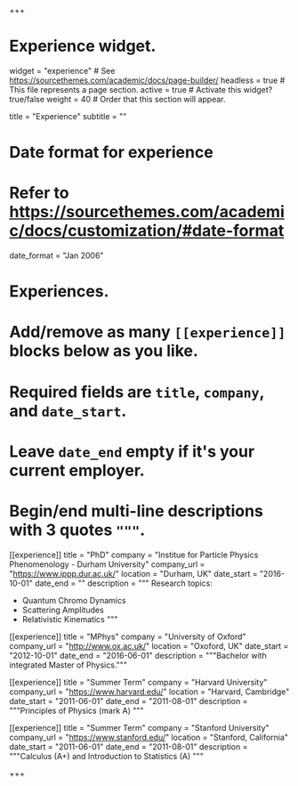 +++
# Experience widget.
widget = "experience"  # See https://sourcethemes.com/academic/docs/page-builder/
headless = true  # This file represents a page section.
active = true  # Activate this widget? true/false
weight = 40  # Order that this section will appear.

title = "Experience"
subtitle = ""

# Date format for experience
#   Refer to https://sourcethemes.com/academic/docs/customization/#date-format
date_format = "Jan 2006"

# Experiences.
#   Add/remove as many `[[experience]]` blocks below as you like.
#   Required fields are `title`, `company`, and `date_start`.
#   Leave `date_end` empty if it's your current employer.
#   Begin/end multi-line descriptions with 3 quotes `"""`.
[[experience]]
  title = "PhD"
  company = "Institue for Particle Physics Phenomenology - Durham University"
  company_url = "https://www.ippp.dur.ac.uk/"
  location = "Durham, UK"
  date_start = "2016-10-01"
  date_end = ""
  description = """
  Research topics:
  
  * Quantum Chromo Dynamics
  * Scattering Amplitudes
  * Relativistic Kinematics
  """

[[experience]]
  title = "MPhys"
  company = "University of Oxford"
  company_url = "http://www.ox.ac.uk/"
  location = "Oxoford, UK"
  date_start = "2012-10-01"
  date_end = "2016-06-01"
  description = """Bachelor with integrated Master of Physics."""

[[experience]]
  title = "Summer Term"
  company = "Harvard University"
  company_url = "https://www.harvard.edu/"
  location = "Harvard, Cambridge"
  date_start = "2011-06-01"
  date_end = "2011-08-01"
  description = """Principles of Physics (mark A) """

[[experience]]
  title = "Summer Term"
  company = "Stanford University"
  company_url = "https://www.stanford.edu/"
  location = "Stanford, California"
  date_start = "2011-06-01"
  date_end = "2011-08-01"
  description = """Calculus (A+) and Introduction to Statistics (A) """

+++

